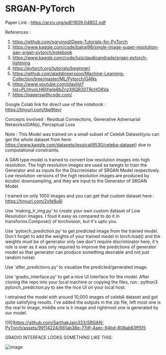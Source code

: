 # SRGAN-PyTorch
Paper Link : https://arxiv.org/pdf/1609.04802.pdf

References : 
1. https://github.com/sgrvinod/Deep-Tutorials-for-PyTorch
2. https://www.kaggle.com/code/balraj98/single-image-super-resolution-gan-srgan-pytorch/notebook
3. https://www.kaggle.com/code/luizclaudioandrade/srgan-pytorch-lightning
4. https://pytorch.org/tutorials/beginner/
5. https://github.com/aladdinpersson/Machine-Learning-Collection/tree/master/ML/Pytorch/GANs
6. https://www.youtube.com/playlist?list=PLhhyoLH6IjfwIp8bZnzX8QR30TRcHO8Va
7. https://paperswithcode.com/

Google Colab link for direct use of the notebook : https://tinyurl.com/tbp9tevr

Concepts involved :
Residual Connections, Generative Adversarial Networks(GANs), Perceptual Loss

Note : This Model was trained on a small subset of CelebA Dataset(you can get the whole dataset from here: https://www.kaggle.com/datasets/jessicali9530/celeba-dataset) due to computational constraints.

A GAN type model is trained to convert low resolution images into high resolution. The high resolution images are used as taregts to train the Generator and as inputs for the Discriminator of SRGAN Model respectively. Low resolution versions of the high resolution images are produced by bicubic downsampling, and they are input to the Generator of SRGAN Model.

I trained on only 1000 images and you can get that custom dataset here : https://tinyurl.com/2xfe8u6j

Use 'making_lr_img.py' to create your own custom dataset of Low Resolution images. I foud it easy as compared to do it in transforms.Compose() of 
torchvision, but it's upto you.

Use 'pytorch_prediction.py' to get predicted image from the trained model. Don't forget to add the weights of your trained model in torch.load()
and the weights must be of generator only (we don't require discriminator here, it's role is over as it was only required to improve the predictions of generator model so that generator can produce something desirable and not just random noise).

Use 'after_predictions.py' to visualize the predicted/generated image.

Use 'gradio_interface.py' to get a nice UI Interface for the model. After cloning the repo into your local machine or copying the files, run : python3 pytorch_prediction.py to see the nice UI on your local host.

I retrained the model with around 10,000 images of celebA dataset and got quite satisfying results. I've added the outputs in the zip file, left most one is the real hr image, middle one is lr image and rightmost one is generated by our model.

![9](https://github.com/SarthakJain333/SRGAN-PyTorch/assets/99114224/661ab38e-77df-4aec-94bd-808ab63ff5f5

GRADIO INTERFACE LOOKS SOMETHING LIKE THIS: 

![image](https://github.com/SarthakJain333/SRGAN-PyTorch/assets/99114224/01a75ef4-8004-405b-bd28-0bd7fca1b848)


